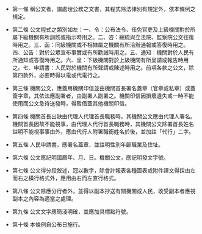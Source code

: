 * 第一條 稱公文者，謂處理公務之文書，其程式除法律別有規定外，依本條例之規定。

* 第二條 公文程式之類別如左：一、令：公布法令、任免官吏及上級機關對於所屬下級機關有所訓飭或指示時用之。二、咨：總統與立法院、監察院公文往復時用之。三、函：同級機關或不相隸屬之機關有所洽辦通報或答復時用之。四、公告：對於公眾宣布事實或有所勸誡時用之。五、通知：機關對於人民有所通知或答復時用之。六、呈：下級機關對於上級機關有所呈請或報告時用之。七、申請書：人民對於機關有所聲請或陳述時用之。前項各款之公文，除第四款外，必要時得以電或代電行之。

* 第三條 機關公文，應蓋用機關印信並由機關首長署名蓋章（官章或私章）或蓋簽字章，其依法應副署者，由副署人副署之。機關印信因損壞遺失或一時不能使用而公文急待送發時，得暫借蓋其他機關印信。

* 第四條 機關首長出缺由代理人代理首長職務時。其機關公文應由代理人署名。機關首長因故不能視事，由代理人代行首長職務時，其機關公文除署首長姓名註明不能視事事由外，應由代行人附署職銜姓名於後，並加註「代行」二字。

* 第五條 人民申請書，應署名蓋章，並註明性別年齡職業及住址。

* 第六條 公文應記明國曆年、月、日。機關公文，應記明發文字號。

* 第七條 公文得分段敘述，冠以數字，除會計報表各種圖表或附件譯文得採由左而右之橫行格式外，應用由右而左直行格式。

* 第八條 公文除應分行者外，並得以副本抄送有關機關或人民，收受副本者應視副本之內容為適當之處理。

* 第九條 公文文字應簡淺明確，並應加具標點符號。

* 第十條 本條例自公布日施行。

